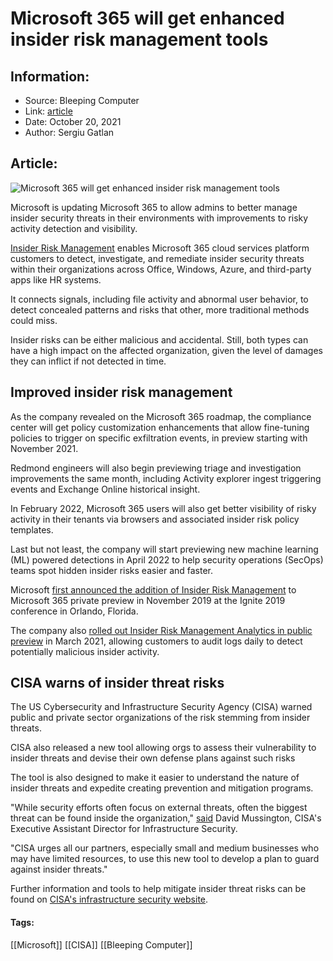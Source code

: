 # Microsoft 365 will get enhanced insider risk management tools
### 

## Information:
+ Source: Bleeping Computer
+ Link: [article](https://www.bleepingcomputer.com/news/microsoft/microsoft-365-will-get-enhanced-insider-risk-management-tools/)
+ Date: October 20, 2021
+ Author: Sergiu Gatlan


## Article:
![Microsoft 365 will get enhanced insider risk management tools](https://www.bleepstatic.com/content/hl-images/2021/10/20/Microsoft_365.jpg)


Microsoft is updating Microsoft 365 to allow admins to better manage insider security threats in their environments with improvements to risky activity detection and visibility.


[Insider Risk Management](https://docs.microsoft.com/en-us/microsoft-365/compliance/insider-risk-management) enables Microsoft 365 cloud services platform customers to detect, investigate, and remediate insider security threats within their organizations across Office, Windows, Azure, and third-party apps like HR systems.


It connects signals, including file activity and abnormal user behavior, to detect concealed patterns and risks that other, more traditional methods could miss.


Insider risks can be either malicious and accidental. Still, both types can have a high impact on the affected organization, given the level of damages they can inflict if not detected in time.


Improved insider risk management
--------------------------------


As the company revealed on the Microsoft 365 roadmap, the compliance center will get policy customization enhancements that allow fine-tuning policies to trigger on specific exfiltration events, in preview starting with November 2021.


Redmond engineers will also begin previewing triage and investigation improvements the same month, including Activity explorer ingest triggering events and Exchange Online historical insight.


In February 2022, Microsoft 365 users will also get better visibility of risky activity in their tenants via browsers and associated insider risk policy templates.


Last but not least, the company will start previewing new machine learning (ML) powered detections in April 2022 to help security operations (SecOps) teams spot hidden insider risks easier and faster.


Microsoft [first announced the addition of Insider Risk Management](https://www.bleepingcomputer.com/news/microsoft/microsoft-365-now-helps-find-and-review-insider-security-threats/) to Microsoft 365 private preview in November 2019 at the Ignite 2019 conference in Orlando, Florida.


The company also [rolled out Insider Risk Management Analytics in public preview](https://www.bleepingcomputer.com/news/security/microsoft-365-defender-threat-analytics-enters-public-preview/) in March 2021, allowing customers to audit logs daily to detect potentially malicious insider activity.



CISA warns of insider threat risks
----------------------------------


The US Cybersecurity and Infrastructure Security Agency (CISA) warned public and private sector organizations of the risk stemming from insider threats.


CISA also released a new tool allowing orgs to assess their vulnerability to insider threats and devise their own defense plans against such risks


The tool is also designed to make it easier to understand the nature of insider threats and expedite creating prevention and mitigation programs.


"While security efforts often focus on external threats, often the biggest threat can be found inside the organization," [said](https://www.cisa.gov/news/2021/09/28/cisa-releases-new-tool-help-organizations-guard-against-insider-threats) David Mussington, CISA's Executive Assistant Director for Infrastructure Security.


"CISA urges all our partners, especially small and medium businesses who may have limited resources, to use this new tool to develop a plan to guard against insider threats."


Further information and tools to help mitigate insider threat risks can be found on [CISA's infrastructure security website](https://www.cisa.gov/insider-threat-mitigation).




#### Tags:
[[Microsoft]] [[CISA]] [[Bleeping Computer]]
